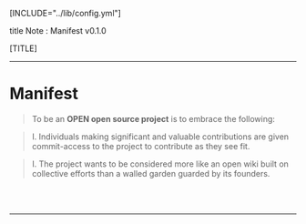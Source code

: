 [INCLUDE="../lib/config.yml"]

title Note    : Manifest v0.1.0

[TITLE]

----

# Manifest

> To be an **OPEN open source project** is to embrace the following:

> I. Individuals making significant and valuable contributions are given commit-access to the project to contribute as they see fit.

> I. The project wants to be considered more like an open wiki built on collective efforts than a walled garden guarded by its founders.

<br><br>

----
